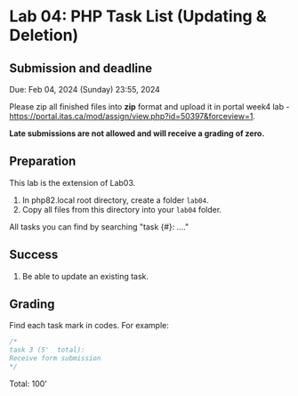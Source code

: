 # Lab 04: PHP Task List (Updating & Deletion)

## Submission and deadline

Due: Feb 04, 2024 (Sunday) 23:55, 2024

Please zip all finished files into **zip** format and upload it in portal week4 lab - https://portal.itas.ca/mod/assign/view.php?id=50397&forceview=1.

**Late submissions are not allowed and will receive a grading of zero.**

## Preparation

This lab is the extension of Lab03.

1. In php82.local root directory, create a folder `lab04`.
2. Copy all files from this directory into your `lab04` folder.

All tasks you can find by searching "task {#}: ...."

## Success

1. Be able to update an existing task.

## Grading
Find each task mark in codes. For example:
```php
/*
task 3 (5'  total): 
Receive form submission
*/
```

Total: 100'

